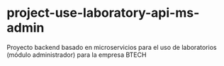 # project-use-laboratory-api-ms-admin
Proyecto backend basado en microservicios para el uso de laboratorios (módulo administrador) para la empresa BTECH
